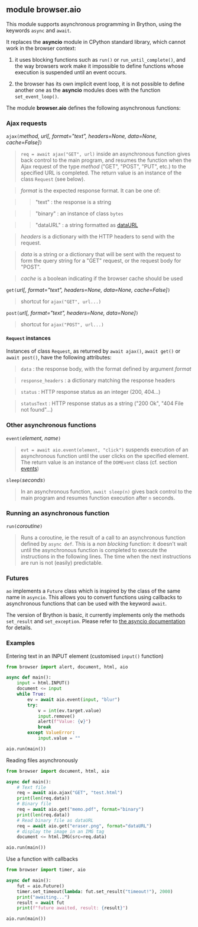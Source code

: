 module **browser.aio**
-----------------------

This module supports asynchronous programming in Brython, using the keywords
`async` and `await`.

It replaces the **asyncio** module in CPython standard library, which cannot
work in the browser context:

1. it uses blocking functions such as `run()` or `run_until_complete()`,
and the way browsers work make it impossible to define functions whose
execution is suspended until an event occurs.

2. the browser has its own implicit event loop, it is not possible to define
another one as the **asyncio** modules does with the function
`set_event_loop()`.

The module **browser.aio** defines the following asynchronous functions:

### Ajax requests

`ajax(`_method, url[, format="text", headers=None, data=None, cache=False]_`)`

> `req = await ajax("GET", url)` inside an asynchronous function gives back
> control to the main program, and resumes the function when the Ajax request
> of the type _method_ ("GET", "POST", "PUT", etc.) to the specified URL is
> completed. The return value is an instance of the class `Request` (see
> below).

> _format_ is the expected response format. It can be one of:

>> "text" : the response is a string

>> "binary" : an instance of class `bytes`

>> "dataURL" : a string formatted as
>> [dataURL](https://developer.mozilla.org/en-US/docs/Web/HTTP/Basics_of_HTTP/Data_URIs)

> _headers_ is a dictionary with the HTTP headers to send with the request.

> _data_ is a string or a dictionary that will be sent with the request to
> form the query string for a "GET" request, or the request body for "POST".

> _cache_ is a boolean indicating if the browser cache should be used

`get(`_url[, format="text", headers=None, data=None, cache=False]_`)`

> shortcut for `ajax("GET", url...)`

`post(`_url[, format="text", headers=None, data=None]_`)`

> shortcut for `ajax("POST", url...)`

#### `Request` instances

Instances of class `Request`, as returned by `await ajax()`, `await get()` or
`await post()`, have the following attributes:

> `data` : the response body, with the format defined by argument _format_

> `response_headers` : a dictionary matching the response headers

> `status` : HTTP response status as an integer (200, 404...)

> `statusText` : HTTP response status as a string ("200 Ok", "404 File not
> found"...)


### Other asynchronous functions

`event(`_element, name_`)`

> `evt = await aio.event(element, "click")` suspends execution of an
> asynchronous function until the user clicks on the specified element.
> The return value is an instance of the `DOMEvent` class (cf. section
> [events](../events.html))

`sleep(`_seconds_`)`

> In an asynchronous function, `await sleep(n)` gives back control to the main
> program and resumes function execution after `n` seconds.

### Running an asynchronous function

`run(`_coroutine_`)`

> Runs a coroutine, ie the result of a call to an asynchronous function
> defined by `async def`. This is a _non blocking_ function: it doesn't wait
> until the asynchronous function is completed to execute the instructions
> in the following lines. The time when the next instructions are run is
> not (easily) predictable.

### Futures

`ao` implements a `Future` class which is inspired by the class of the same name
in `asyncio`. This allows you to convert functions using callbacks to
asynchronous functions that can be used with the keyword `await`.

The version of Brython is basic, it currently implements only the methods
`set_result` and `set_exception`. Please refer to [the asyncio
documentation](https://docs.python.org/3/library/asyncio-future.html) for
details.

### Examples

Entering text in an INPUT element (customised `input()` function)

```python
from browser import alert, document, html, aio

async def main():
    input = html.INPUT()
    document <= input
    while True:
        ev = await aio.event(input, "blur")
        try:
            v = int(ev.target.value)
            input.remove()
            alert(f"Value: {v}")
            break
        except ValueError:
            input.value = ""

aio.run(main())
```

Reading files asynchronously

```python
from browser import document, html, aio

async def main():
    # Text file
    req = await aio.ajax("GET", "test.html")
    print(len(req.data))
    # Binary file
    req = await aio.get("memo.pdf", format="binary")
    print(len(req.data))
    # Read binary file as dataURL
    req = await aio.get("eraser.png", format="dataURL")
    # display the image in an IMG tag
    document <= html.IMG(src=req.data)

aio.run(main())
```

Use a function with callbacks

```python
from browser import timer, aio

async def main():
    fut = aio.Future()
    timer.set_timeout(lambda: fut.set_result("timeout!"), 2000)
    print("awaiting...")
    result = await fut
    print(f"future awaited, result: {result}")

aio.run(main())
```

